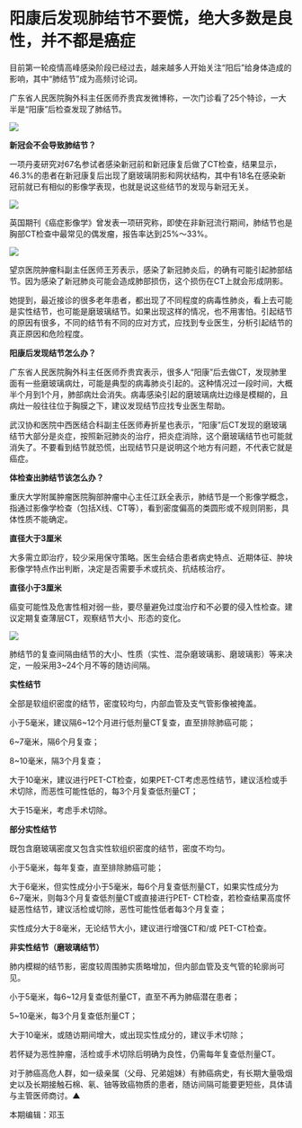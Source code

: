 # 阳康后发现肺结节不要慌，绝大多数是良性，并不都是癌症

目前第一轮疫情高峰感染阶段已经过去，越来越多人开始关注“阳后”给身体造成的影响，其中“肺结节”成为高频讨论词。

广东省人民医院胸外科主任医师乔贵宾发微博称，一次门诊看了25个特诊，一大半是“阳康”后检查发现了肺结节。

![](https://inews.gtimg.com/newsapp_bt/0/15642304403/1000)

**新冠会不会导致肺结节？**

一项丹麦研究对67名参试者感染新冠前和新冠康复后做了CT检查，结果显示，46.3%的患者在新冠康复后出现了磨玻璃阴影和网状结构，其中有18名在感染新冠前就已有相似的影像学表现，也就是说这些结节的发现与新冠无关。

![](https://inews.gtimg.com/newsapp_bt/0/15642304404/1000)

英国期刊《癌症影像学》曾发表一项研究称，即使在非新冠流行期间，肺结节也是胸部CT检查中最常见的偶发瘤，报告率达到25%～33%。

![](https://inews.gtimg.com/newsapp_bt/0/15642304529/1000)

望京医院肿瘤科副主任医师王芳表示，感染了新冠肺炎后，的确有可能引起肺部结节。因为感染了新冠肺炎可能会造成肺部损伤，这个损伤在CT上就会形成阴影。

她提到，最近接诊的很多老年患者，都出现了不同程度的病毒性肺炎，看上去可能是实性结节，也可能是磨玻璃结节。如果出现这样的情况，也不用害怕。引起结节的原因有很多，不同的结节有不同的应对方式，应找到专业医生，分析引起结节的真正原因和危险程度。

**阳康后发现结节怎么办？**

广东省人民医院胸外科主任医师乔贵宾表示，很多人“阳康”后去做CT，发现肺里面有一些磨玻璃病灶，可能是典型的病毒肺炎引起的。这种情况过一段时间，大概半个月到1个月，肺部病灶会消失。病毒感染引起的磨玻璃病灶边缘是模糊的，且病灶一般往往位于胸膜之下，建议发现结节应找专业医生帮助。

武汉协和医院中西医结合科副主任医师寿折星也表示，“阳康”后CT发现的磨玻璃结节大部分是炎症，按照新冠肺炎的治疗，把炎症消除，这个磨玻璃结节也可能就消失了。不要看到结节就恐慌，出现结节只是说明这个地方有问题，不代表它就是癌症。

**体检查出肺结节该怎么办？**

重庆大学附属肿瘤医院胸部肿瘤中心主任江跃全表示，肺结节是一个影像学概念，指通过影像学检查（包括X线、CT等），看到密度偏高的类圆形或不规则阴影，具体性质不能确定。

**直径大于3厘米**

大多需立即治疗，较少采用保守策略。医生会结合患者病史特点、近期体征、肿块影像学特点作出判断，决定是否需要手术或抗炎、抗结核治疗。

**直径小于3厘米**

癌变可能性及危害性相对弱一些，要尽量避免过度治疗和不必要的侵入性检查。建议定期复查薄层CT，观察结节大小、形态的变化。

![](https://inews.gtimg.com/newsapp_bt/0/15642304533/1000)

肺结节的复查间隔由结节的大小、性质（实性、混杂磨玻璃影、磨玻璃影）等来决定，一般采用3~24个月不等的随访间隔。

**实性结节**

全部是软组织密度的结节，密度较均匀，内部血管及支气管影像被掩盖。

小于5毫米，建议隔6~12个月进行低剂量CT复查，直至排除肺癌可能；

6~7毫米，隔6个月复查；

8~10毫米，隔3个月复查；

大于10毫米，建议进行PET-CT检查，如果PET-CT考虑恶性结节，建议活检或手术切除，而恶性可能性低的，每3个月复查低剂量CT；

大于15毫米，考虑手术切除。

**部分实性结节**

既包含磨玻璃密度又包含实性软组织密度的结节，密度不均匀。

小于5毫米，每年复查，直至排除肺癌可能；

大于6毫米，但实性成分小于5毫米，每6个月复查低剂量CT，如果实性成分为6~7毫米，则每3个月复查低剂量CT或直接进行PET-
CT检查，若检查结果高度怀疑恶性结节，建议活检或切除，恶性可能性低者每3个月复查；

实性成分大于8毫米，无论结节大小，建议进行增强CT和/或 PET-CT检查。

**非实性结节（磨玻璃结节）**

肺内模糊的结节影，密度较周围肺实质略增加，但内部血管及支气管的轮廓尚可见。

小于5毫米，每6~12月复查低剂量CT，直至不再为肺癌潜在患者；

5~10毫米，每3个月复查低剂量CT；

大于10毫米，或随访期间增大，或出现实性成分的，建议手术切除；

若怀疑为恶性肿瘤，活检或手术切除后明确为良性，仍需每年复查低剂量CT。

对于肺癌高危人群，如一级亲属（父母、兄弟姐妹）有肺癌病史，有长期大量吸烟史以及长期接触石棉、氡、铀等致癌物质的患者，随访间隔可能要更短些，具体请与主管医师商讨。▲

本期编辑：邓玉

